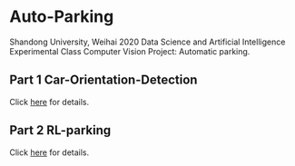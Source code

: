 # Auto-Parking

Shandong University, Weihai 2020 Data Science and Artificial Intelligence Experimental Class Computer Vision Project: Automatic parking.

## Part 1 Car-Orientation-Detection

Click [here](https://github.com/Fan-Treasure/Auto-Parking/blob/main/Car-Orientation-Detection/README.md) for details.

## Part 2 RL-parking

Click [here](https://github.com/Fan-Treasure/Auto-Parking/blob/main/RL_parking/README.md) for details.
